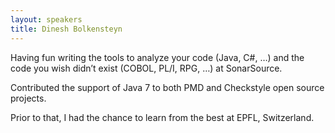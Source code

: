```yaml
---
layout: speakers
title: Dinesh Bolkensteyn
---
```

Having fun writing the tools to analyze your code (Java, C#, …) and the code you wish didn’t exist (COBOL, PL/I, RPG, …) at SonarSource.

Contributed the support of Java 7 to both PMD and Checkstyle open source projects.

Prior to that, I had the chance to learn from the best at EPFL, Switzerland.
